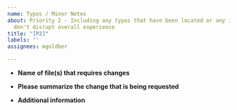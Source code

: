 ```yaml
---
name: Typos / Minor Notes
about: Priority 2 - Including any typos that have been located or any issues that
  don't disrupt overall experience
title: "[P2]"
labels: ''
assignees: mgoldber

---
```


* **Name of file(s) that requires changes**

* **Please summarize the change that is being requested**

* **Additional information**
